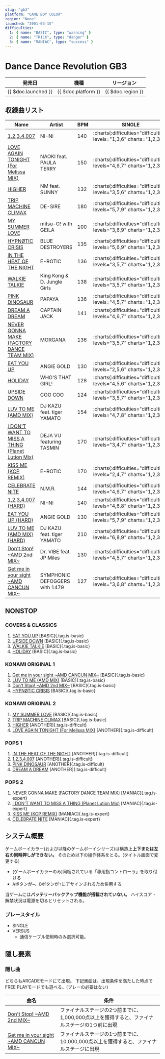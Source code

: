 ```yaml
---
slug: "gb3"
platform: "GAME BOY COLOR"
region: "None"
launched: "2001-03-15"
difficulties:
  1: { name: "BASIC", type: "warning" }
  2: { name: "TRICK", type: "danger" }
  3: { name: "MANIAC", type: "success" }
---
```


# Dance Dance Revolution GB3

|発売日|機種|リージョン|
|------|----|---------|
|{{ $doc.launched }}|{{ $doc.platform }}|{{ $doc.region }}|

## 収録曲リスト

|Name|Artist|BPM|SINGLE|
|----|------|---|------|
|[1,2,3,4,007](/songs/1-2-3-4-007)|NI-NI|140|:charts{:difficulties="difficulties" levels="1,3,6" charts="1,2,3"}|
|[LOVE AGAIN TONIGHT (For Melissa MIX)](/songs/love-again-tonight)|NAOKI feat. PAULA TERRY|150|:charts{:difficulties="difficulties" levels="4,6,7" charts="1,2,3"}|
|[HIGHER](/songs/higher)|NM feat. SUNNY|132|:charts{:difficulties="difficulties" levels="3,5,6" charts="1,2,3"}|
|[TRIP MACHINE CLIMAX](/songs/trip-machine-climax)|DE-SIRE|180|:charts{:difficulties="difficulties" levels="5,7,9" charts="1,2,3"}|
|[MY SUMMER LOVE](/songs/my-summer-love)|mitsu-O! with GEILA|100|:charts{:difficulties="difficulties" levels="3,6,9" charts="1,2,3"}|
|[HYPNØTIC CRISIS](/songs/hypnotic-crisis)|BLUE DESTROYERS|135|:charts{:difficulties="difficulties" levels="5,6,9" charts="1,2,3"}|
|[IN THE HEAT OF THE NIGHT](/songs/in-the-heat-of-the-night)|E-ROTIC|136|:charts{:difficulties="difficulties" levels="3,5,7" charts="1,2,3"}|
|[WALKIE TALKIE](/songs/walkie-talkie)|King Kong & D. Jungle Girls|138|:charts{:difficulties="difficulties" levels="3,5,7" charts="1,2,3"}|
|[PINK DINOSAUR](/songs/pink-dinosaur)|PAPAYA|136|:charts{:difficulties="difficulties" levels="4,5,7" charts="1,2,3"}|
|[DREAM A DREAM](/songs/dream-a-dream)|CAPTAIN JACK|141|:charts{:difficulties="difficulties" levels="4,6,7" charts="1,2,3"}|
|[NEVER GONNA MAKE (FACTORY DANCE TEAM MIX)](/songs/never-gonna-make)|MORGANA|136|:charts{:difficulties="difficulties" levels="3,5,7" charts="1,2,3"}|
|[EAT YOU UP](/songs/eat-you-up)|ANGIE GOLD|130|:charts{:difficulties="difficulties" levels="2,5,6" charts="1,2,3"}|
|[HOLIDAY](/playstation-jp/3rd/holiday)|WHO'S THAT GIRL!|128|:charts{:difficulties="difficulties" levels="4,5,6" charts="1,2,3"}|
|[UPSIDE DOWN](/playstation-jp/3rd/upside-down)|COO COO|124|:charts{:difficulties="difficulties" levels="3,5,7" charts="1,2,3"}|
|[LUV TO ME (AMD MIX)](/playstation-jp/3rd/luv-to-me-amd)|DJ KAZU feat. tiger YAMATO|154|:charts{:difficulties="difficulties" levels="4,7,8" charts="1,2,3"}|
|[I DON'T WANT TO MISS A THING (Planet Lution Mix)](/songs/i-dont-want-to-miss-a-thing)|DEJA VU featuring TASMIN|170|:charts{:difficulties="difficulties" levels="3,4,7" charts="1,2,3"}|
|[KISS ME (KCP REMIX)](/songs/kiss-me)|E-ROTIC|170|:charts{:difficulties="difficulties" levels="2,4,7" charts="1,2,3"}|
|[CELEBRATE NITE](/songs/celebrate-nite)|N.M.R.|144|:charts{:difficulties="difficulties" levels="4,6,7" charts="1,2,3"}|
|[1,2,3,4,007 (HARD)](/songs/1-2-3-4-007)|NI-NI|140|:charts{:difficulties="difficulties" levels="4,6,8" charts="1,2,3"}|
|[EAT YOU UP (HARD)](/songs/eat-you-up)|ANGIE GOLD|130|:charts{:difficulties="difficulties" levels="5,7,9" charts="1,2,3"}|
|[LUV TO ME (AMD MIX) (HARD)](/songs/luv-to-me-amd-hard)|DJ KAZU feat. tiger YAMATO|210|:charts{:difficulties="difficulties" levels="6,8,9" charts="1,2,3"}|
|[Don't Stop! \~AMD 2nd MIX\~](/songs/dont-stop)|Dr. VIBE feat. JP Miles|130|:charts{:difficulties="difficulties" levels="4,5,7" charts="1,2,3"}|
|[Get me in your sight \~AMD CANCUN MIX\~](/songs/get-me-in-your-sight)|SYMPHONIC DEFOGGERS with 1479|127|:charts{:difficulties="difficulties" levels="3,6,8" charts="1,2,3"}|

## NONSTOP

### COVERS & CLASSICS

1. [EAT YOU UP](/songs/eat-you-up) [BASIC]{.tag.is-basic}
1. [UPSIDE DOWN](/playstation-jp/3rd/upside-down) [BASIC]{.tag.is-basic}
1. [WALKIE TALKIE](/songs/walkie-talkie) [BASIC]{.tag.is-basic}
1. [HOLIDAY](/playstation-jp/3rd/holiday) [BASIC]{.tag.is-basic}

### KONAMI ORIGINAL 1

1. [Get me in your sight \~AMD CANCUN MIX\~](/songs/get-me-in-your-sight) [BASIC]{.tag.is-basic}
1. [LUV TO ME (AMD MIX)](/playstation-jp/3rd/luv-to-me-amd) [BASIC]{.tag.is-basic}
1. [Don't Stop! \~AMD 2nd MIX\~](/songs/dont-stop) [BASIC]{.tag.is-basic}
1. [HYPNØTIC CRISIS](/songs/hypnotic-crisis) [BASIC]{.tag.is-basic}

### KONAMI ORIGINAL 2

1. [MY SUMMER LOVE](/songs/my-summer-love) [BASIC]{.tag.is-basic}
1. [TRIP MACHINE CLIMAX](/songs/trip-machine-climax) [BASIC]{.tag.is-basic}
1. [HIGHER](/songs/higher) [ANOTHER]{.tag.is-difficult}
1. [LOVE AGAIN TONIGHT (For Melissa MIX)](/songs/love-again-tonight) [ANOTHER]{.tag.is-difficult}

### POPS 1

1. [IN THE HEAT OF THE NIGHT](/songs/in-the-heat-of-the-night) [ANOTHER]{.tag.is-difficult}
1. [1,2,3,4,007](/songs/1-2-3-4-007) [ANOTHER]{.tag.is-difficult}
1. [PINK DINOSAUR](/songs/pink-dinosaur) [ANOTHER]{.tag.is-difficult}
1. [DREAM A DREAM](/songs/dream-a-dream) [ANOTHER]{.tag.is-difficult}

### POPS 2

1. [NEVER GONNA MAKE (FACTORY DANCE TEAM MIX)](/songs/never-gonna-make) [MANIAC]{.tag.is-expert}
1. [I DON'T WANT TO MISS A THING (Planet Lution Mix)](/songs/i-dont-want-to-miss-a-thing) [MANIAC]{.tag.is-expert}
1. [KISS ME (KCP REMIX)](/songs/kiss-me) [MANIAC]{.tag.is-expert}
1. [CELEBRATE NITE](/songs/celebrate-nite) [MANIAC]{.tag.is-expert}

## システム概要

ゲームボーイカラー(および以降のゲームボーイシリーズ)は構造上**上下または左右の同時押しができない。**
そのため以下の操作体系をとる。(タイトル画面で変更する)

- (ゲームボーイカラーのみ)同梱されている「専用指コントローラ」を取り付ける
- <kbd>A</kbd>ボタンが<kbd>→</kbd>、<kbd>B</kbd>ボタンが<kbd>↑</kbd>にアサインされるため併用する

当ゲームには**バッテリーバックアップ機能が搭載されていない。**
ハイスコア・解禁状況は電源を切るとリセットされる。

### プレースタイル

- SINGLE
- VERSUS
  - 通信ケーブル使用時のみ選択可能。

## 隠し要素

### 隠し曲

どちらもARCADEモードにて出現。
下記楽曲は、出現条件を満たした時点でFREE PLAYモードでも遊べる。(プレーの必要はない)

|曲名|条件|
|----|----|
|[Don't Stop! \~AMD 2nd MIX\~](/songs/dont-stop)|ファイナルステージの2つ前までに、1,000,000点以上を獲得すると、ファイナルステージの1つ前に出現|
|[Get me in your sight \~AMD CANCUN MIX\~](/songs/get-me-in-your-sight)|ファイナルステージの1つ前までに、10,000,000点以上を獲得すると、ファイナルステージに出現|
